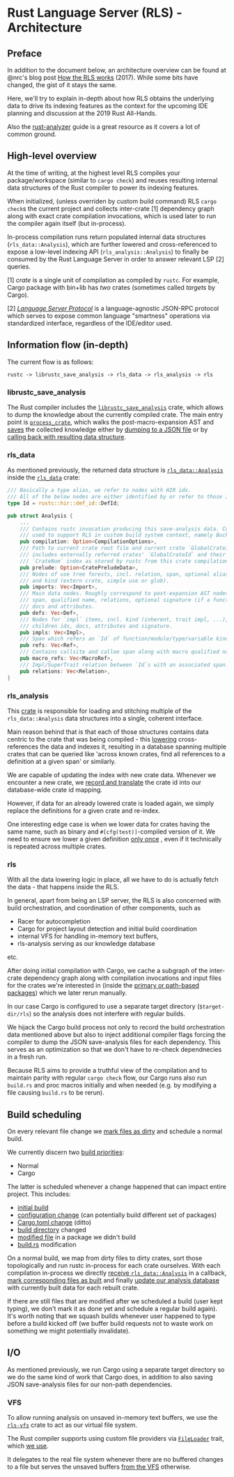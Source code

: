 # Rust Language Server (RLS) - Architecture

## Preface
In addition to the document below, an architecture overview can be found at @nrc's blog post [How the RLS works](https://www.ncameron.org/blog/how-the-rls-works/) (2017). While some bits have changed, the gist of it stays the same.

Here, we'll try to explain in-depth about how RLS obtains the underlying data to drive its indexing features as the context for the upcoming IDE planning and discussion at the 2019 Rust All-Hands.

Also the [rust-analyzer](https://github.com/rust-analyzer/rust-analyzer/blob/e0d8c86563b72e5414cf10fe16da5e88201447e2/guide.md) guide is a great resource as it covers a lot of common ground.

## High-level overview

At the time of writing, at the highest level RLS compiles your package/workspace (similar to `cargo check`) and reuses resulting internal data structures of the Rust compiler to power its indexing features.

When initialized, (unless overriden by custom build command) RLS `cargo check`s the current project and collects inter-crate [1] dependency graph along with exact crate compilation invocations, which is used later to run the compiler again itself (but in-process).

In-process compilation runs return populated internal data structures (`rls_data::Analysis`), which are further lowered and cross-referenced to expose a low-level indexing API (`rls_analysis::Analysis`) to finally be consumed by the Rust Language Server in order to answer relevant LSP [2] queries.

[1] *crate* is a single unit of compilation as compiled by `rustc`. For example, Cargo package with bin+lib has *two* crates (sometimes called *targets* by Cargo).

[2] [*Language Server Protocol*](https://microsoft.github.io/language-server-protocol/specification) is a language-agnostic JSON-RPC protocol which serves to expose common language "smartness" operations via standardized interface, regardless of the IDE/editor used.

## Information flow (in-depth)
The current flow is as follows:
```
rustc -> librustc_save_analysis -> rls_data -> rls_analysis -> rls
```

### librustc_save_analysis

The Rust compiler includes the [`librustc_save_analysis`](https://github.com/rust-lang/rust/tree/master/src/librustc_save_analysis) crate, which allows to dump the knowledge about the currently compiled crate. The main entry point is [`process_crate`](https://github.com/rust-lang/rust/blob/7164a9f151a56316a382d8bc2b15ccf373e129ca/src/librustc_save_analysis/lib.rs#L1119), which walks the post-macro-expansion AST and [saves](https://github.com/rust-lang/rust/blob/7164a9f151a56316a382d8bc2b15ccf373e129ca/src/librustc_save_analysis/lib.rs#L1146) the collected knowledge either by [dumping to a JSON file](https://github.com/rust-lang/rust/blob/7164a9f151a56316a382d8bc2b15ccf373e129ca/src/librustc_save_analysis/lib.rs#L1074-L1090) or by [calling back with resulting data structure](https://github.com/rust-lang/rust/blob/7164a9f151a56316a382d8bc2b15ccf373e129ca/src/librustc_save_analysis/lib.rs#L1092-L1117).

### rls_data

As mentioned previously, the returned data structure is [`rls_data::Analysis`](https://github.com/rust-dev-tools/rls-data/blob/9edbe8b4947c10ef670c4723be375c6944cab640/src/lib.rs#L30-L48) inside the [`rls_data`](https://github.com/rust-dev-tools/rls-data) crate:
```rust
/// Basically a type alias, we refer to nodes with HIR ids.
/// All of the below nodes are either identified by or refer to those IDs.
type Id = rustc::hir::def_id::DefId;

pub struct Analysis {
    ...
    /// Contains rustc invocation producing this save-analysis data. Currently
    /// used to support RLS in custom build system context, namely Buck).
    pub compilation: Option<CompilationOptions>,
    /// Path to current crate root file and current crate `GlobalCrateId`. Also
    /// includes externally referred crates' `GlobalCrateId` and their local
    /// `CrateNum` index as stored by rustc from this crate compilation PoV.
    pub prelude: Option<CratePreludeData>,
    /// Nodes of use tree forests, incl. relation, span, optional alias value
    /// and kind (extern crate, simple use or glob).
    pub imports: Vec<Import>,
    /// Main data nodes. Roughly correspond to post-expansion AST nodes, incl.
    /// span, qualified name, relations, optional signature (if a function),
    /// docs and attributes.
    pub defs: Vec<Def>,
    /// Nodes for `impl` items, incl. kind (inherent, trait impl, ...), span,
    /// children ids, docs, attributes and signature.
    pub impls: Vec<Impl>,
    /// Span which refers an `Id` of function/module/type/variable kind.
    pub refs: Vec<Ref>,
    /// Contains callsite and callee span along with macro qualified name.
    pub macro_refs: Vec<MacroRef>,
    /// Impl/SuperTrait relation between `Id`s with an associated span.
    pub relations: Vec<Relation>,
}
```

### rls_analysis

This [crate](https://github.com/rust-dev-tools/rls-analysis) is responsible for loading and stitching multiple of
the `rls_data::Analysis` data structures into a single, coherent interface.

Main reason behind that is that each of those structures contains data centric
to the crate that was being compiled - this [lowering](https://github.com/rust-dev-tools/rls-analysis/blob/bd82c9b38b56e53bbfb199569a32b392056964fd/src/lowering.rs#L167)
cross-references the data
and indexes it, resulting in a database spanning multiple crates that can be
queried like 'across known crates, find all references to a definition at a
given span' or similarly.

We are capable of updating the index with new crate data. Whenever we encounter
a new crate, we [record and translate](https://github.com/rust-dev-tools/rls-analysis/blob/bd82c9b38b56e53bbfb199569a32b392056964fd/src/lowering.rs#L131-L154)
the crate id into our database-wide crate id mapping.

However, if data for an already lowered crate is loaded again, we simply
replace the definitions for a given crate and re-index.

One interesting edge case is when we lower data for crates having the same name, such
as binary and `#[cfg(test)]`-compiled version of it. We need to ensure we lower a given definition
[only once](https://github.com/rust-dev-tools/rls-analysis/blob/bd82c9b38b56e53bbfb199569a32b392056964fd/src/lowering.rs#L258-L263)
, even if it technically is repeated across multiple crates.

### rls

With all the data lowering logic in place, all we have to do is actually fetch
the data - that happens inside the RLS.

In general, apart from being an LSP server, the RLS is also concerned with
build orchestration, and coordination of other components, such as
* Racer for autocompletion
* Cargo for project layout detection and initial build coordination
* internal VFS for handling in-memory text buffers,
* rls-analysis serving as our knowledge database

etc.

After doing initial compilation with Cargo, we cache a subgraph of the inter-crate
dependency graph along with compilation invocations and input files for the
crates we're interested in (inside the [primary or path-based packages](https://github.com/rust-lang/rls/blob/d7c2eb8b641ae7e6d7145c268249f28efcf5467c/src/build/cargo.rs#L376-L381))
which we later rerun manually.

In our case Cargo is configured to use a separate target directory
(`$target-dir/rls`) so the analysis does not interfere with regular builds.

We hijack the Cargo build process not only to record the build orchestration
data mentioned above but also to inject additional compiler flags forcing the compiler
to dump the JSON save-analysis files for each dependency. This serves as an
optimization so that we don't have to re-check dependnecies in a fresh run.

Because RLS aims to provide a truthful view of the compilation and to maintain
parity with regular `cargo check` flow, our Cargo runs also run `build.rs` and
proc macros initially and when needed (e.g. by modifying a file causing
`build.rs` to be rerun).

## Build scheduling

On every relevant file change we [mark files as dirty](https://github.com/rust-lang/rls/blob/d7c2eb8b641ae7e6d7145c268249f28efcf5467c/src/actions/notifications.rs#L131) and schedule a normal build.

We currently discern two [build priorities](https://github.com/rust-lang/rls/blob/67bce0bdcf2db1d3c05bb1a3d87df9e66eaec7db/src/build/mod.rs#L124-L133):
* Normal
* Cargo

The latter is scheduled whenever a change happened that can impact entire
project. This includes:
* [initial build](https://github.com/rust-lang/rls/blob/67f2a86c13a34dcb231436c2f1db8900fece3c09/src/actions/mod.rs#L331)
* [configuration change](https://github.com/rust-lang/rls/blob/67f2a86c13a34dcb231436c2f1db8900fece3c09/src/actions/notifications.rs#L207)
(can potentially build different set of packages)
* [Cargo.toml change](https://github.com/rust-lang/rls/blob/67f2a86c13a34dcb231436c2f1db8900fece3c09/src/actions/notifications.rs#L273)
(ditto)
* [build directory](https://github.com/rust-lang/rls/blob/67bce0bdcf2db1d3c05bb1a3d87df9e66eaec7db/src/build/mod.rs#L479-L486) changed
* [modified file](https://github.com/rust-lang/rls/blob/d6570bc62575e03412340e55620cbf24fe59f772/src/build/cargo_plan.rs#L379-L383) in a package we didn't build
* [build.rs](https://github.com/rust-lang/rls/blob/d6570bc62575e03412340e55620cbf24fe59f772/src/build/cargo_plan.rs#L392-L396) modification

On a normal build, we map from dirty files to dirty crates, sort those
topologically and run rustc in-process for each crate ourselves.
With each compilation in-process we directly
[receive `rls_data::Analysis`](https://github.com/rust-lang/rls/blob/41bc0bf70bbbc8661f0c7f9cef700be5e105a926/src/build/rustc.rs#L334-L347)
in a callback,
[mark corresponding files as built](https://github.com/rust-lang/rls/blob/67bce0bdcf2db1d3c05bb1a3d87df9e66eaec7db/src/build/mod.rs#L493-L505)
and finally
[update our analysis database](https://github.com/rust-lang/rls/blob/d7c2eb8b641ae7e6d7145c268249f28efcf5467c/src/actions/post_build.rs#L208-L223)
with currently built data for each rebuilt crate.

If there are still files that are modified after we scheduled a build (user kept
typing), we don't mark it as done yet and schedule a regular build again).
It's worth noting that we squash builds whenever user happened to type before
a build kicked off (we buffer build requests not to waste work on something we
might potentially invalidate).

## I/O

As mentioned previously, we run Cargo using a separate target directory so we
do the same kind of work that Cargo does, in addition to also saving
JSON save-analysis files for our non-path dependencies.

### VFS

To allow running analysis on unsaved in-memory text buffers, we use the
[`rls-vfs`](https://github.com/rust-dev-tools/rls-vfs)
crate to act as our virtual file system.

The Rust compiler supports using custom file providers via [`FileLoader`](https://github.com/rust-lang/rust/blob/79d8a0fcefa5134db2a94739b1d18daa01fc6e9f/src/libsyntax/source_map.rs#L58-L68) trait, which [we use](https://github.com/rust-lang/rls/blob/67bce0bdcf2db1d3c05bb1a3d87df9e66eaec7db/src/build/rustc.rs#L385-L402).

It delegates to the real file system
whenever there are no buffered changes to a file but serves the unsaved buffers [from the VFS](https://github.com/rust-lang/rls/blob/67bce0bdcf2db1d3c05bb1a3d87df9e66eaec7db/src/build/rustc.rs#L79) otherwise.
